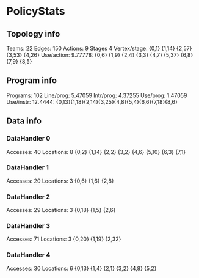 # PolicyStats
## Topology info
Teams:		22
Edges:		150
Actions:	9
Stages		4
Vertex/stage:	{0,1} {1,14} {2,57} {3,53} {4,26} 
Use/action:	9.77778: {0,6} {1,9} {2,4} {3,3} {4,7} {5,37} {6,8} {7,9} {8,5} 

## Program info
Programs:	102
Line/prog:	5.47059
Intr/prog:	4.37255
Use/prog:	1.47059
Use/instr:	12.4444: {0,13}{1,18}{2,14}{3,25}{4,8}{5,4}{6,6}{7,18}{8,6}

## Data info

### DataHandler 0
Accesses:	40
Locations:	8
{0,2} {1,14} {2,2} {3,2} {4,6} {5,10} {6,3} {7,1} 

### DataHandler 1
Accesses:	20
Locations:	3
{0,6} {1,6} {2,8} 

### DataHandler 2
Accesses:	29
Locations:	3
{0,18} {1,5} {2,6} 

### DataHandler 3
Accesses:	71
Locations:	3
{0,20} {1,19} {2,32} 

### DataHandler 4
Accesses:	30
Locations:	6
{0,13} {1,4} {2,1} {3,2} {4,8} {5,2} 